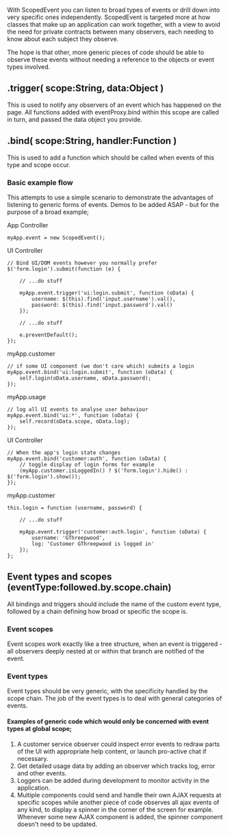 With ScopedEvent you can listen to broad types of events or drill down into very specific ones independently. ScopedEvent is targeted more at how classes that make up an application can work together, with a view to avoid the need for private contracts between many observers, each needing to know about each subject they observe. 

The hope is that other, more generic pieces of code should be able to observe these events without needing a reference to the objects or event types involved.

## .trigger( scope:String, data:Object )
This is used to notify any observers of an event which has happened on the page. All functions added with eventProxy.bind within this scope are called in turn, and passed the data object you provide.

## .bind( scope:String, handler:Function )
This is used to add a function which should be called when events of this type and scope occur.

### Basic example flow
This attempts to use a simple scenario to demonstrate the advantages of listening to generic forms of events. Demos to be added ASAP - but for the purpose of a broad example;

App Controller

	myApp.event = new ScopedEvent();

UI Controller

	// Bind UI/DOM events however you normally prefer
	$('form.login').submit(function (e) {
		
		// ...do stuff
		
		myApp.event.trigger('ui:login.submit', function (oData) {
			username: $(this).find('input.username').val(),
			password: $(this).find('input.password').val()
		});
		
		// ...do stuff
		
		e.preventDefault();
	});

myApp.customer

	// if some UI component (we don't care which) submits a login
	myApp.event.bind('ui:login.submit', function (oData) {
		self.login(oData.username, oData.password);
	});

myApp.usage

	// log all UI events to analyse user behaviour
	myApp.event.bind('ui:*', function (oData) {
		self.record(oData.scope, oData.log);
	});

UI Controller

	// When the app's login state changes
	myApp.event.bind('customer:auth', function (oData) {
		// toggle display of login forms for example
		(myApp.customer.isLoggedIn() ? $('form.login').hide() : $('form.login').show());
	});

myApp.customer

	this.login = function (username, password) {
		
		// ...do stuff
		
		myApp.event.trigger('customer:auth.login', function (oData) {
			username: 'GThreepwood',
			log: 'Customer GThreepwood is logged in'
		});
	};

## Event types and scopes (eventType:followed.by.scope.chain)
All bindings and triggers should include the name of the custom event type, followed by a chain defining how broad or specific the scope is.

### Event scopes
Event scopes work exactly like a tree structure, when an event is triggered - all observers deeply nested at or within that branch are notified of the event.

### Event types
Event types should be very generic, with the specificity handled by the scope chain. The job of the event types is to deal with general categories of events.

#### Examples of generic code which would only be concerned with event types at global scope;
1. A customer service observer could inspect error events to redraw parts of the UI with appropriate help content, or launch pro-active chat if necessary.
2. Get detailed usage data by adding an observer which tracks log, error and other events.
3. Loggers can be added during development to monitor activity in the application.
4. Multiple components could send and handle their own AJAX requests at specific scopes while another piece of code observes all ajax events of any kind, to display a spinner in the corner of the screen for example. Whenever some new AJAX component is added, the spinner component doesn't need to be updated.
